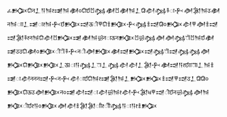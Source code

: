 ፈ𒁡𑘄𑐣𒁇𒀀𒀁𑑑𒀐𒀁𒀢𑑐𑘄𑘃𐁇𒁆𒀢𐁇𒀢𒀁𒁇𑘅𒀠𒁆𐁐𑘰𒁑𒀣𒁐𒀁𑐄𒀢𑐣𒀁𑘰𑘰𒁇𒀐𑘰𑑑𒀁𒁑𑘃𒁠𒀑𑐅𑘱𐁆𑘄𐁑𒁠𒁑𒁆𐁑𒀑𑘅𑑐𒁡𒀠𐁆𒀣𐁑𒀑𒀑𒁐𐁐𑑑𑐣𒀁𑘄𒀠𐁇𒁡𒀐𒀢𒀁𑐃𑐣𑘰𑐅𑐣𒁠𐁇𑐃𒁆𒀣𒀣𒁆𑑁𐁇𒀁𑘃𒀢𒀐𑐄𑐄𑘄𒀢𑑐𒁠𑘱𑑁𐁐𒁑𑐣𑘱𒀣𒁠𒀢𒀑𒁡𒀑𒁆𑑁𒀑𒁆𒁆𒀣𒁡𑘄𒁠𒁠𒁇𑐅𑑀𑘰𒀀𒁆𒁇𑑀𒁇𒁆𒀠𒀠𒁇𒁐𒁑𒀢𒀑𒀀𑑑𑘃𑘰𑘰𑑀𑑀𒁇𒀁𐁑𒀐𑘰𒀠𑐣𑐣𑐣𒀑𒁑𑐣𒁑𒀠𑘰𑘃𑘄𒀁𑑑𒀐𒁐𒀁𒁇𒁡𒁡𐁑𒀑𐁆𒀑𑐄𒁇𑘅𑘅𑑐𒁠𑘄𑐅𑐄𒀣𒁠𑐣𑑐𒀐𒀠𒀑𑘰𒀠𑐃𒀁𑑑𒀠𒁑𒁐𑐢𐁆𒀑𑘱𑘃𑐣𑐃𒁆𒀣𒀁𒁠𑘱𑘃𑑑𒀀𑑐𒁠𒀣𒀠𐁑𒁐𒁐𑘰𑘱𑑑𑘱𑘱𒁆𒀀𑘰𒀀𑑑𐁑𒁡